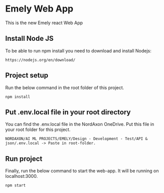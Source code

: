 # Emely Web App

This is the new Emely react Web App


## Install Node JS
To be able to run npm install you need to download and install Nodejs:
```
https://nodejs.org/en/download/
```


## Project setup
Run the below command in the root folder of this project.
```
npm install
```


## Put .env.local file in your root directory
You can find the .env.local file in the NordAxon OneDrive. Put this file in your root folder for this project.
```
NORDAXON/AI ML PROJECTS/EMELY/Design - Development - Test/API & json/.env.local -> Paste in root-folder.
```



## Run project
Finally, run the below command to start the web-app. It will be running on localhost:3000.
```
npm start
```

